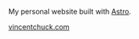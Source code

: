 My personal website built with [Astro](https://astro.build/).

[vincentchuck.com](https://vincentchuck.com)
